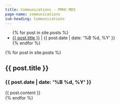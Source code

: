 ```yaml
---
title: Communications - PMHC-MDS
page-name: communications
sub-heading: Communications
---
```


<ul>
  {% for post in site.posts %}
    <li>
      <a href="#{{ post.url }}">{{ post.title }}</a><span> | {{ post.date | date: '%B %d, %Y' }}</span>
    </li>
  {% endfor %}
</ul>

<div>
  {% for post in site.posts %}
    <div class="post">
      <div id = "{{ post.url }}"><h2>{{ post.title }}</h2></div>
      <h3>{{ post.date | date: '%B %d, %Y' }}</h3>
	    {{ post.content }}
    </div>
  {% endfor %}
</div>
